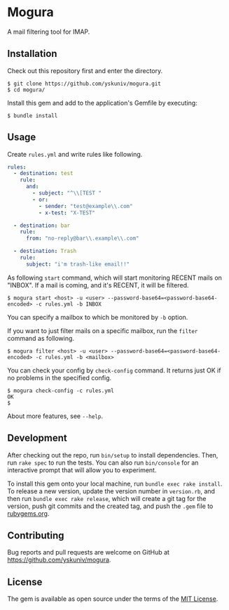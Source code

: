 # Mogura

A mail filtering tool for IMAP.

## Installation

Check out this repository first and enter the directory.

```console
$ git clone https://github.com/yskuniv/mogura.git
$ cd mogura/
```

Install this gem and add to the application's Gemfile by executing:

    $ bundle install

## Usage

Create `rules.yml` and write rules like following.

```yaml
rules:
  - destination: test
    rule:
      and:
        - subject: "^\\[TEST "
        - or:
          - sender: "test@example\\.com"
          - x-test: "X-TEST"

  - destination: bar
    rule:
      from: "no-reply@bar\\.example\\.com"

  - destination: Trash
    rule:
      subject: "i'm trash-like email!!"
```

As following `start` command, which will start monitoring RECENT mails on "INBOX". If a mail is coming, and it's RECENT, it will be filtered.

```console
$ mogura start <host> -u <user> --password-base64=<password-base64-encoded> -c rules.yml -b INBOX
```

You can specify a mailbox to which be monitored by `-b` option.

If you want to just filter mails on a specific mailbox, run the `filter` command as following.

```console
$ mogura filter <host> -u <user> --password-base64=<password-base64-encoded> -c rules.yml -b <mailbox>
```

You can check your config by `check-config` command. It returns just OK if no problems in the specified config.

```console
$ mogura check-config -c rules.yml
OK
$ 
```

About more features, see `--help`.

## Development

After checking out the repo, run `bin/setup` to install dependencies. Then, run `rake spec` to run the tests. You can also run `bin/console` for an interactive prompt that will allow you to experiment.

To install this gem onto your local machine, run `bundle exec rake install`. To release a new version, update the version number in `version.rb`, and then run `bundle exec rake release`, which will create a git tag for the version, push git commits and the created tag, and push the `.gem` file to [rubygems.org](https://rubygems.org).

## Contributing

Bug reports and pull requests are welcome on GitHub at https://github.com/yskuniv/mogura.

## License

The gem is available as open source under the terms of the [MIT License](https://opensource.org/licenses/MIT).
